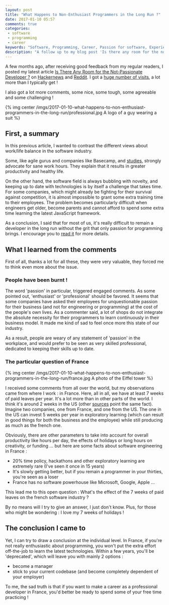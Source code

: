 ```yaml
---
layout: post
title: "What Happens to Non-Enthusiast Programmers in the Long Run ?"
date: 2017-01-10 05:57
comments: true
categories:
 - software
 - programming
 - career
keywords: "Software, Programming, Career, Passion for software, Experience, Software Professional, Software Craftsmanship"
description: "A follow up to my blog post 'Is there any room for the non-passionate programmer ?' with reflections based on the comments I received"
---
```

A few months ago, after receiving good feedback from my regular readers, I posted my latest article [Is There Any Room for the Not-Passionate Developer ?](/is-there-any-room-for-the-not-passionate-developer/) on [Hackernews](https://news.ycombinator.com/) and [Reddit](https://www.reddit.com/r/programming/). I got a [huge number of visits](/how-to-use-hackernews-and-reddit-for-blogging/), a lot more than I typically get !

I also got a lot more comments, some nice, some tough, some agreeable and some challenging !

{% img center /imgs/2017-01-10-what-happens-to-non-enthusiast-programmers-in-the-long-run/professional.jpg A logo of a guy wearing a suit %}

## First, a summary

In this previous article, I wanted to contrast the different views about work/life balance in the software industry.

Some, like agile gurus and companies like Basecamp, and [studies](http://lifehacker.com/working-over-40-hours-a-week-makes-you-less-productive-1725646811), strongly advocate for sane work hours. They explain that it results in greater productivity and healthy life.

On the other hand, the software field is always bubbling with novelty, and keeping up to date with technologies is by itself a challenge that takes time. For some companies, which might already be fighting for their survival against competition, it is almost impossible to grant some extra training time to their employees. The problem becomes particularly difficult when engineers get older, become parents and cannot afford to spend some extra time learning the latest JavaScript framework.

As a conclusion, I said that for most of us, it's really difficult to remain a developer in the long run without the grit that only passion for programming brings. I encourage you to [read it](/is-there-any-room-for-the-not-passionate-developer/) for more details.

## What I learned from the comments

First of all, thanks a lot for all these, they were very valuable, they forced me to think even more about the issue.

### People have been burnt !

The word 'passion' in particular, triggered engaged comments. As some pointed out, 'enthusiast' or 'professional' should be favored. It seems that some companies have asked their employees for unquestionable passion for their business (and not for engineering or programming) at the cost of the people's own lives. As a commenter said, a lot of shops do not integrate the absolute necessity for their programmers to learn continuously in their business model. It made me kind of sad to feel once more this state of our industry.

As a result, people are weary of any statement of 'passion' in the workplace, and would prefer to be seen as very skilled professional, dedicated to keeping their skills up to date.

### The particular question of France

{% img center /imgs/2017-01-10-what-happens-to-non-enthusiast-programmers-in-the-long-run/france.jpg A photo of the Eiffel tower %}

I received some comments from all over the world, but my observations came from where I work : in France. Here, all in all, we have at least 7 weeks of paid leaves per year. It's a lot more than in other parts of the world. I think it's around 2 weeks in the US (other [sources](https://www.bloomberg.com/news/articles/2016-10-18/americans-work-25-more-than-europeans-study-finds) point the same fact). Imagine two companies, one from France, and one from the US. The one in the US can invest 5 weeks per year in exploratory learning (which can result in good things for both the business and the employee) while still producing as much as the french one.

Obviously, there are other parameters to take into account for overall productivity like hours per day, the effects of holidays or long hours on creativity, or funding ... but here are some facts about software engineering in France :

- 20% time policy, hackathons and other exploratory learning are extremely rare (I've seen it once in 15 years)
- It's slowly getting better, but if you remain a programmer in your thirties, you're seen as a loser
- France has no software powerhouse like Microsoft, Google, Apple ...

This lead me to this open question : What's the effect of the 7 weeks of paid leaves on the french software industry ?

By no means will I try to give an answer, I just don't know. Plus, for those who might be wondering : I love my 7 weeks of holidays !

## The conclusion I came to

Yet, I can try to draw a conclusion at the individual level. In France, if you're not really enthusiastic about programming, you won't put the extra effort off-the-job to learn the latest technologies. Within a few years, you'll be 'deprecated', which will leave you with mainly 2 options :

- become a manager
- stick to your current codebase (and become completely dependent of your employer)

To me, the sad truth is that if you want to make a career as a professional developer in France, you'd better be ready to spend some of your free time practicing !
